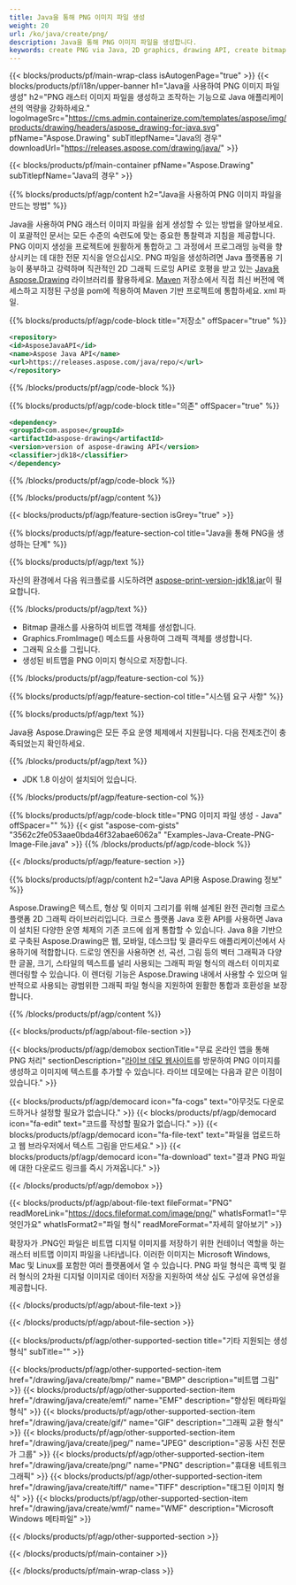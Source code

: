 ```yaml
---
title: Java을 통해 PNG 이미지 파일 생성
weight: 20
url: /ko/java/create/png/
description: Java을 통해 PNG 이미지 파일을 생성합니다.
keywords: create PNG via Java, 2D graphics, drawing API, create bitmap in Java, Drawing Java의 경우, save bitmap, save PNG image, cross-platform 2D graphic library, Bitmap class, vector graphics drawing, draw text, rendering raster images, PNG image file
---
```


{{< blocks/products/pf/main-wrap-class isAutogenPage="true" >}}
{{< blocks/products/pf/i18n/upper-banner h1="Java을 사용하여 PNG 이미지 파일 생성" h2="PNG 래스터 이미지 파일을 생성하고 조작하는 기능으로 Java 애플리케이션의 역량을 강화하세요." logoImageSrc="https://cms.admin.containerize.com/templates/aspose/img/products/drawing/headers/aspose_drawing-for-java.svg" pfName="Aspose.Drawing" subTitlepfName="Java의 경우" downloadUrl="https://releases.aspose.com/drawing/java/" >}}

{{< blocks/products/pf/main-container pfName="Aspose.Drawing" subTitlepfName="Java의 경우" >}}


{{% blocks/products/pf/agp/content h2="Java을 사용하여 PNG 이미지 파일을 만드는 방법" %}}

Java을 사용하여 PNG 래스터 이미지 파일을 쉽게 생성할 수 있는 방법을 알아보세요. 이 포괄적인 문서는 모든 수준의 숙련도에 맞는 중요한 통찰력과 지침을 제공합니다. PNG 이미지 생성을 프로젝트에 원활하게 통합하고 그 과정에서 프로그래밍 능력을 향상시키는 데 대한 전문 지식을 얻으십시오. PNG 파일을 생성하려면 Java 플랫폼용 기능이 풍부하고 강력하며 직관적인 2D 그래픽 드로잉 API로 호평을 받고 있는 [Java용 Aspose.Drawing](https://products.aspose.com/raw/java) 라이브러리를 활용하세요. [Maven](https://releases.aspose.com/java/repo/com/aspose/aspose-드로잉/) 저장소에서 직접 최신 버전에 액세스하고 지정된 구성을 pom에 적용하여 Maven 기반 프로젝트에 통합하세요. xml 파일.

{{% blocks/products/pf/agp/code-block title="저장소" offSpacer="true" %}}

```xml
<repository>
<id>AsposeJavaAPI</id>
<name>Aspose Java API</name>
<url>https://releases.aspose.com/java/repo/</url>
</repository>
```

{{% /blocks/products/pf/agp/code-block %}}

{{% blocks/products/pf/agp/code-block title="의존" offSpacer="true" %}}

```xml
<dependency>
<groupId>com.aspose</groupId>
<artifactId>aspose-drawing</artifactId>
<version>version of aspose-drawing API</version>
<classifier>jdk18</classifier>
</dependency>
```

{{% /blocks/products/pf/agp/code-block %}}

{{% /blocks/products/pf/agp/content %}}


{{< blocks/products/pf/agp/feature-section isGrey="true" >}}

{{% blocks/products/pf/agp/feature-section-col title="Java을 통해 PNG을 생성하는 단계" %}}

{{% blocks/products/pf/agp/text %}}

자신의 환경에서 다음 워크플로를 시도하려면 [aspose-print-version-jdk18.jar](https://releases.aspose.com/raw/java/)이 필요합니다.

{{% /blocks/products/pf/agp/text %}}

+ Bitmap 클래스를 사용하여 비트맵 객체를 생성합니다.
+ Graphics.FromImage() 메소드를 사용하여 그래픽 객체를 생성합니다.
+ 그래픽 요소를 그립니다.
+ 생성된 비트맵을 PNG 이미지 형식으로 저장합니다.

{{% /blocks/products/pf/agp/feature-section-col %}}

{{% blocks/products/pf/agp/feature-section-col title="시스템 요구 사항" %}}

{{% blocks/products/pf/agp/text %}}

Java용 Aspose.Drawing은 모든 주요 운영 체제에서 지원됩니다. 다음 전제조건이 충족되었는지 확인하세요.

{{% /blocks/products/pf/agp/text %}}

- JDK 1.8 이상이 설치되어 있습니다.

{{% /blocks/products/pf/agp/feature-section-col %}}

{{% blocks/products/pf/agp/code-block title="PNG 이미지 파일 생성 - Java" offSpacer="" %}}
{{< gist "aspose-com-gists" "3562c2fe053aae0bda46f32abae6062a" "Examples-Java-Create-PNG-Image-File.java" >}}
{{% /blocks/products/pf/agp/code-block %}}

{{< /blocks/products/pf/agp/feature-section >}}


<!-- aboutfile Starts -->

{{% blocks/products/pf/agp/content h2="Java API용 Aspose.Drawing 정보" %}}

Aspose.Drawing은 텍스트, 형상 및 이미지 그리기를 위해 설계된 완전 관리형 크로스 플랫폼 2D 그래픽 라이브러리입니다. 크로스 플랫폼 Java 호환 API를 사용하면 Java이 설치된 다양한 운영 체제의 기존 코드에 쉽게 통합할 수 있습니다. Java 8을 기반으로 구축된 Aspose.Drawing은 웹, 모바일, 데스크탑 및 클라우드 애플리케이션에서 사용하기에 적합합니다. 드로잉 엔진을 사용하면 선, 곡선, 그림 등의 벡터 그래픽과 다양한 글꼴, 크기, 스타일의 텍스트를 널리 사용되는 그래픽 파일 형식의 래스터 이미지로 렌더링할 수 있습니다. 이 렌더링 기능은 Aspose.Drawing 내에서 사용할 수 있으며 일반적으로 사용되는 광범위한 그래픽 파일 형식을 지원하여 원활한 통합과 호환성을 보장합니다.

{{% /blocks/products/pf/agp/content %}}


{{< blocks/products/pf/agp/about-file-section >}}

{{< blocks/products/pf/agp/demobox sectionTitle="무료 온라인 앱을 통해 PNG 처리" sectionDescription="[라이브 데모 웹사이트](https://products.aspose.app/드로잉)를 방문하여 PNG 이미지를 생성하고 이미지에 텍스트를 추가할 수 있습니다. 라이브 데모에는 다음과 같은 이점이 있습니다." >}}

{{< blocks/products/pf/agp/democard icon="fa-cogs" text="아무것도 다운로드하거나 설정할 필요가 없습니다." >}}
{{< blocks/products/pf/agp/democard icon="fa-edit" text="코드를 작성할 필요가 없습니다." >}}
{{< blocks/products/pf/agp/democard icon="fa-file-text" text="파일을 업로드하고 웹 브라우저에서 텍스트 그림을 만드세요." >}}
{{< blocks/products/pf/agp/democard icon="fa-download" text="결과 PNG 파일에 대한 다운로드 링크를 즉시 가져옵니다." >}}

{{< /blocks/products/pf/agp/demobox >}}

{{< blocks/products/pf/agp/about-file-text fileFormat="PNG" readMoreLink="https://docs.fileformat.com/image/png/" whatIsFormat1="무엇인가요" whatIsFormat2="파일 형식" readMoreFormat="자세히 알아보기" >}}

확장자가 .PNG인 파일은 비트맵 디지털 이미지를 저장하기 위한 컨테이너 역할을 하는 래스터 비트맵 이미지 파일을 나타냅니다. 이러한 이미지는 Microsoft Windows, Mac 및 Linux를 포함한 여러 플랫폼에서 열 수 있습니다. PNG 파일 형식은 흑백 및 컬러 형식의 2차원 디지털 이미지로 데이터 저장을 지원하여 색상 심도 구성에 유연성을 제공합니다.

{{< /blocks/products/pf/agp/about-file-text >}}

{{< /blocks/products/pf/agp/about-file-section >}}

<!-- aboutfile Ends -->


{{< blocks/products/pf/agp/other-supported-section title="기타 지원되는 생성 형식" subTitle="" >}}

{{< blocks/products/pf/agp/other-supported-section-item href="/drawing/java/create/bmp/" name="BMP" description="비트맵 그림" >}}
{{< blocks/products/pf/agp/other-supported-section-item href="/drawing/java/create/emf/" name="EMF" description="향상된 메타파일 형식" >}}
{{< blocks/products/pf/agp/other-supported-section-item href="/drawing/java/create/gif/" name="GIF" description="그래픽 교환 형식" >}}
{{< blocks/products/pf/agp/other-supported-section-item href="/drawing/java/create/jpeg/" name="JPEG" description="공동 사진 전문가 그룹" >}}
{{< blocks/products/pf/agp/other-supported-section-item href="/drawing/java/create/png/" name="PNG" description="휴대용 네트워크 그래픽" >}}
{{< blocks/products/pf/agp/other-supported-section-item href="/drawing/java/create/tiff/" name="TIFF" description="태그된 이미지 형식" >}}
{{< blocks/products/pf/agp/other-supported-section-item href="/drawing/java/create/wmf/" name="WMF" description="Microsoft Windows 메타파일" >}}


{{< /blocks/products/pf/agp/other-supported-section >}}

{{< /blocks/products/pf/main-container >}}

{{< /blocks/products/pf/main-wrap-class >}}
